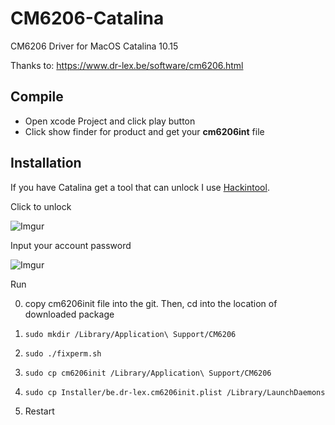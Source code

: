 # CM6206-Catalina
CM6206 Driver for MacOS Catalina 10.15

Thanks to: https://www.dr-lex.be/software/cm6206.html

## Compile 
* Open xcode Project and click play button 
* Click show finder for product and get your **cm6206int** file  

## Installation 

If you have Catalina get a tool that can unlock I use [Hackintool](https://github.com/headkaze/Hackintool). 

Click to unlock

![Imgur](https://i.imgur.com/2whO5kc.png)

Input your account password

![Imgur](https://i.imgur.com/zus6Pvr.png)

Run 

0. copy cm6206init file into the git. Then, cd into the location of downloaded package
  
1. ``sudo mkdir /Library/Application\ Support/CM6206``

2. ``sudo ./fixperm.sh``

3. ``sudo cp cm6206init /Library/Application\ Support/CM6206``

4. ``sudo cp Installer/be.dr-lex.cm6206init.plist /Library/LaunchDaemons``

5. Restart 
